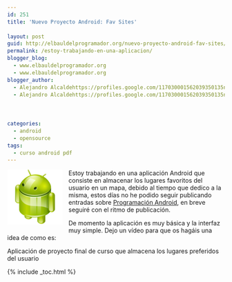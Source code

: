 ```yaml
---
id: 251
title: 'Nuevo Proyecto Android: Fav Sites'

layout: post
guid: http://elbauldelprogramador.org/nuevo-proyecto-android-fav-sites/
permalink: /estoy-trabajando-en-una-aplicacion/
blogger_blog:
  - www.elbauldelprogramador.org
  - www.elbauldelprogramador.org
blogger_author:
  - Alejandro Alcaldehttps://profiles.google.com/117030001562039350135noreply@blogger.com
  - Alejandro Alcaldehttps://profiles.google.com/117030001562039350135noreply@blogger.com

  
  
categories:
  - android
  - opensource
tags:
  - curso android pdf
---
```

<img border="0" src="/images/2013/07/iconoAndroid.png" style="clear:left; float:left;margin-right:1em; margin-bottom:1em" />

Estoy trabajando en una aplicación Android que consiste en almacenar los lugares favoritos del usuario en un mapa, debido al tiempo que dedico a la misma, estos días no he podido seguir publicando entradas sobre [Programación Android][1], en breve seguiré con el ritmo de publicación.

De momento la aplicación es muy básica y la interfaz muy simple. Dejo un vídeo para que os hagáis una idea de como es:

  
<!--more-->

<p style="text-align: center;">
</p>

Aplicación de proyecto final de curso que almacena los lugares preferidos del usuario



 [1]: /guia-de-desarrollo-android.html

{% include _toc.html %}
